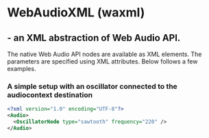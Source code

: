 # WebAudioXML (waxml)
## - an XML abstraction of Web Audio API. 
The native Web Audio API nodes are available as XML elements. The parameters are specified using XML attributes. Below follows a few examples.

### A simple setup with an oscillator connected to the audiocontext destination
```XML
<?xml version="1.0" encoding="UTF-8"?>
<Audio>
  <OscillatorNode type="sawtooth" frequency="220" />
</Audio>
```


